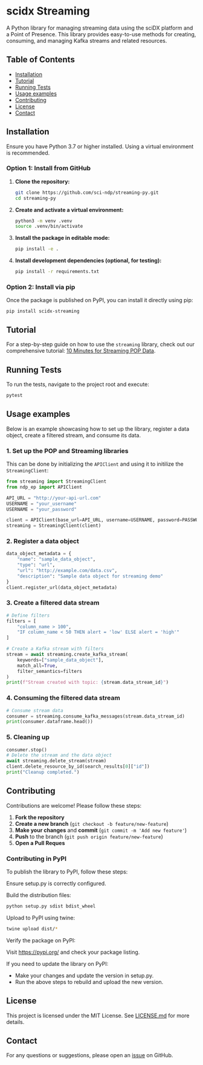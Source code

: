 # scidx Streaming

A Python library for managing streaming data using the sciDX platform and a Point of Presence. This library provides easy-to-use methods for creating, consuming, and managing Kafka streams and related resources.


## Table of Contents

- [Installation](https://github.com/sci-ndp/streaming-py/blob/main/README.md#installation)
- [Tutorial](https://github.com/sci-ndp/streaming-py/blob/main/README.md#tutorial)
- [Running Tests](https://github.com/sci-ndp/streaming-py/blob/main/README.md#running-tests)
- [Usage examples](https://github.com/sci-ndp/streaming-py/blob/main/README.md#usage-examples)
- [Contributing](https://github.com/sci-ndp/streaming-py/blob/main/README.md#contributing)
- [License](https://github.com/sci-ndp/streaming-py/blob/main/README.md#license)
- [Contact](https://github.com/sci-ndp/streaming-py/blob/main/README.md#contact)


## Installation

Ensure you have Python 3.7 or higher installed. Using a virtual environment is recommended.

### Option 1: Install from GitHub

1. **Clone the repository:**

   ```bash
   git clone https://github.com/sci-ndp/streaming-py.git
   cd streaming-py
   ```
2. **Create and activate a virtual environment:**

   ```bash
   python3 -m venv .venv
   source .venv/bin/activate
   ```
3. **Install the package in editable mode:**

   ```bash
   pip install -e .
   ```
4. **Install development dependencies (optional, for testing):**

   ```bash
   pip install -r requirements.txt
   ```

### Option 2: Install via pip

Once the package is published on PyPI, you can install it directly using pip:

```
pip install scidx-streaming
```

## Tutorial

For a step-by-step guide on how to use the `streaming` library, check out our comprehensive tutorial: [10 Minutes for Streaming POP Data](https://github.com/sci-ndp/streaming-py/blob/main/docs/streaming_tutorial.ipynb).


## Running Tests

To run the tests, navigate to the project root and execute:

```bash
pytest
```

## Usage examples

Below is an example showcasing how to set up the library, register a data object, create a filtered stream, and consume its data.

### 1. Set up the POP and Streaming libraries

This can be done by initializing the `APIClient` and using it to initilize the `StreamingClient`:

```python
from streaming import StreamingClient
from ndp_ep import APIClient

API_URL = "http://your-api-url.com"
USERNAME = "your_username"
USERNAME = "your_password"

client = APIClient(base_url=API_URL, username=USERNAME, password=PASSWORD)
streaming = StreamingClient(client)
```

### 2. Register a data object

```python
data_object_metadata = {
    "name": "sample_data_object",
    "type": "url",
    "url": "http://example.com/data.csv",
    "description": "Sample data object for streaming demo"
}
client.register_url(data_object_metadata)
```

### 3. Create a filtered data stream

```python
# Define filters
filters = [
    "column_name > 100",
    "IF column_name < 50 THEN alert = 'low' ELSE alert = 'high'"
]

# Create a Kafka stream with filters
stream = await streaming.create_kafka_stream(
    keywords=["sample_data_object"],
    match_all=True,
    filter_semantics=filters
)
print(f"Stream created with topic: {stream.data_stream_id}")
```

### 4. Consuming the filtered data stream

```python
# Consume stream data
consumer = streaming.consume_kafka_messages(stream.data_stream_id)
print(consumer.dataframe.head())
```

### 5. Cleaning up

```python
consumer.stop()
# Delete the stream and the data object
await streaming.delete_stream(stream)
client.delete_resource_by_id(search_results[0]["id"])
print("Cleanup completed.")
```



## Contributing

Contributions are welcome! Please follow these steps:

1. **Fork the repository**
2. **Create a new branch** (`git checkout -b feature/new-feature`)
3. **Make your changes** and **commit** (`git commit -m 'Add new feature'`)
4. **Push** to the branch (`git push origin feature/new-feature`)
5. **Open a Pull Reques**

### Contributing in PyPI

To publish the library to PyPI, follow these steps:

Ensure setup.py is correctly configured.

Build the distribution files:

```bash
python setup.py sdist bdist_wheel
```

Upload to PyPI using twine:

```bash
twine upload dist/*
```

Verify the package on PyPI:

Visit https://pypi.org/ and check your package listing.

If you need to update the library on PyPI:
- Make your changes and update the version in setup.py.
- Run the above steps to rebuild and upload the new version.

## License

This project is licensed under the MIT License. See [LICENSE.md](https://github.com/sci-ndp/streaming-py/blob/main/docs/LICENSE.md) for more details.

## Contact

For any questions or suggestions, please open an [issue](https://github.com/sci-ndp/streaming-py/blob/main/docs/issues.md) on GitHub.
